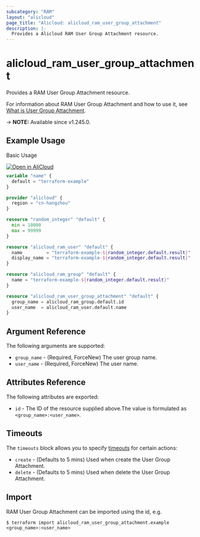 ```yaml
---
subcategory: "RAM"
layout: "alicloud"
page_title: "Alicloud: alicloud_ram_user_group_attachment"
description: |-
  Provides a Alicloud RAM User Group Attachment resource.
---
```


# alicloud_ram_user_group_attachment

Provides a RAM User Group Attachment resource.



For information about RAM User Group Attachment and how to use it, see [What is User Group Attachment](https://next.api.alibabacloud.com/document/Ram/2015-05-01/AddUserToGroup).

-> **NOTE:** Available since v1.245.0.

## Example Usage

Basic Usage

<div style="display: block;margin-bottom: 40px;"><div class="oics-button" style="float: right;position: absolute;margin-bottom: 10px;">
  <a href="https://api.aliyun.com/terraform?resource=alicloud_ram_user_group_attachment&exampleId=f249ee7a-3352-cddf-770d-9e693c1dbac67a31621b&activeTab=example&spm=docs.r.ram_user_group_attachment.0.f249ee7a33&intl_lang=EN_US" target="_blank">
    <img alt="Open in AliCloud" src="https://img.alicdn.com/imgextra/i1/O1CN01hjjqXv1uYUlY56FyX_!!6000000006049-55-tps-254-36.svg" style="max-height: 44px; max-width: 100%;">
  </a>
</div></div>

```terraform
variable "name" {
  default = "terraform-example"
}

provider "alicloud" {
  region = "cn-hangzhou"
}

resource "random_integer" "default" {
  min = 10000
  max = 99999
}

resource "alicloud_ram_user" "default" {
  name         = "terraform-example-${random_integer.default.result}"
  display_name = "terraform-example-${random_integer.default.result}"
}

resource "alicloud_ram_group" "default" {
  name = "terraform-example-${random_integer.default.result}"
}

resource "alicloud_ram_user_group_attachment" "default" {
  group_name = alicloud_ram_group.default.id
  user_name  = alicloud_ram_user.default.name
}
```

## Argument Reference

The following arguments are supported:
* `group_name` - (Required, ForceNew) The user group name.
* `user_name` - (Required, ForceNew) The user name.

## Attributes Reference

The following attributes are exported:
* `id` - The ID of the resource supplied above.The value is formulated as `<group_name>:<user_name>`.

## Timeouts

The `timeouts` block allows you to specify [timeouts](https://www.terraform.io/docs/configuration-0-11/resources.html#timeouts) for certain actions:
* `create` - (Defaults to 5 mins) Used when create the User Group Attachment.
* `delete` - (Defaults to 5 mins) Used when delete the User Group Attachment.

## Import

RAM User Group Attachment can be imported using the id, e.g.

```shell
$ terraform import alicloud_ram_user_group_attachment.example <group_name>:<user_name>
```